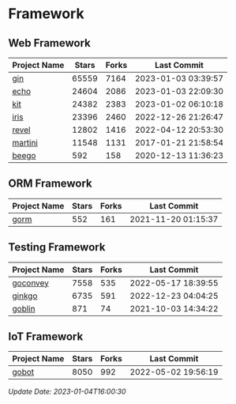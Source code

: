 # Framework

## Web Framework
| Project Name | Stars | Forks | Last Commit |
| ------------ | ----- | ----- | ----------- |
| [gin](https://github.com/gin-gonic/gin) | 65559 | 7164 | 2023-01-03 03:39:57 |
| [echo](https://github.com/labstack/echo) | 24604 | 2086 | 2023-01-03 22:09:30 |
| [kit](https://github.com/go-kit/kit) | 24382 | 2383 | 2023-01-02 06:10:18 |
| [iris](https://github.com/kataras/iris) | 23396 | 2460 | 2022-12-26 21:26:47 |
| [revel](https://github.com/revel/revel) | 12802 | 1416 | 2022-04-12 20:53:30 |
| [martini](https://github.com/go-martini/martini) | 11548 | 1131 | 2017-01-21 21:58:54 |
| [beego](https://github.com/astaxie/beego) | 592 | 158 | 2020-12-13 11:36:23 |

## ORM Framework
| Project Name | Stars | Forks | Last Commit |
| ------------ | ----- | ----- | ----------- |
| [gorm](https://github.com/jinzhu/gorm) | 552 | 161 | 2021-11-20 01:15:37 |

## Testing Framework
| Project Name | Stars | Forks | Last Commit |
| ------------ | ----- | ----- | ----------- |
| [goconvey](https://github.com/smartystreets/goconvey) | 7558 | 535 | 2022-05-17 18:39:55 |
| [ginkgo](https://github.com/onsi/ginkgo) | 6735 | 591 | 2022-12-23 04:04:25 |
| [goblin](https://github.com/franela/goblin) | 871 | 74 | 2021-10-03 14:34:22 |

## IoT Framework
| Project Name | Stars | Forks | Last Commit |
| ------------ | ----- | ----- | ----------- |
| [gobot](https://github.com/hybridgroup/gobot) | 8050 | 992 | 2022-05-02 19:56:19 |

*Update Date: 2023-01-04T16:00:30*